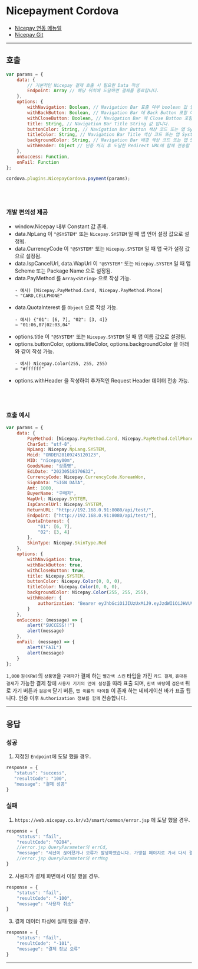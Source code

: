 # Nicepayment Cordova

- [Nicepay 연동 메뉴얼](https://developers.nicepay.co.kr/index.php)
- [Nicepay Git](https://github.com/nicepayments/nicepay-manual)

<hr>

## 호출

```javascript
var params = {
    data: {
        // 기본적인 Nicepay 결제 호출 시 필요한 Data 작성
        Endpoint: Array // 해당 위치에 도달하면 결제를 종료합니다.
    },
    options: {
        withNavigation: Boolean, // Navigation Bar 표출 여부 boolean 값 입니다.
        withBackButton: Boolean, // Navigation Bar 에 Back Button 포함 여부 boolean 값 입니다.
        withCloseButton: Boolean, // Navigation Bar 에 Close Button 포함 여부 boolean 값 입니다.
        title: String, // Navigation Bar Title String 값 입니다.
        buttonColor: String, // Navigation Bar Button 색상 코드 또는 앱 System Color 명 String 값 입니다.
        titleColor: String, // Navigation Bar Title 색상 코드 또는 앱 System Color 명 String 값 입니다.
        backgroundColor: String, // Navigation Bar 배경 색상 코드 또는 앱 System Color 명 String 값 입니다.
        withHeader: Object // 인증 처리 후 도달한 Redirect URL에 함께 전송할 추가적인 Request Header Key-Value Object 값 입니다. 
    },
    onSuccess: Function,
    onFail: Function
};

cordova.plugins.NicepayCordova.payment(params);
```

<br><br>

### 개발 편의성 제공

- window.Nicepay 내부 Constant 값 존재.
- data.NpLang 이 `"@SYSTEM"` 또는 `Nicepay.SYSTEM` 일 때 앱 언어 설정 값으로 설정됨.
- data.CurrencyCode 이 `"@SYSTEM"` 또는 `Nicepay.SYSTEM` 일 때 앱 국가 설정 값으로 설정됨.
- data.IspCancelUrl, data.WapUrl 이 `"@SYSTEM"` 또는 `Nicepay.SYSTEM` 일 때 앱 Scheme 또는 Package Name 으로 설정됨.
- data.PayMethod 를 `Array<String>` 으로 작성 가능.
  ```
  - 예시) [Nicepay.PayMethod.Card, Nicepay.PayMethod.Phone]
  → "CARD,CELLPHONE"
  ```
- data.QuotaInterest 를 `Object` 으로 작성 가능.
  ```
  - 예시) {"01": [6, 7], "02": [3, 4]}
  → "01:06,07|02:03,04"
  ```
- options.title 이 `"@SYSTEM"` 또는 `Nicepay.SYSTEM` 일 때 앱 이름 값으로 설정됨.
- options.buttonColor, options.titleColor, options.backgroundColor 을 아래와 같이 작성 가능.
  ```
  - 예시) Nicepay.Color(255, 255, 255)
  → "#ffffff"
  ```
- options.withHeader 을 작성하여 추가적인 Request Header 데이터 전송 가능.

<br><br>

### 호출 예시

```javascript
var params = {
    data: {
        PayMethod: [Nicepay.PayMethod.Card, Nicepay.PayMethod.CellPhone],
        CharSet: "utf-8",
        NpLang: Nicepay.NpLang.SYSTEM,
        Moid: "ORDER28109245120123",
        MID: "nicepay00m",
        GoodsName: "상품명",
        EdiDate: "20230518170632",
        CurrencyCode: Nicepay.CurrencyCode.KoreanWon,
        SignData: "SIGN DATA",
        Amt: 1000,
        BuyerName: "구매자",
        WapUrl: Nicepay.SYSTEM,
        IspCancelUrl: Nicepay.SYSTEM,
        ReturnURL: "http://192.168.0.91:8080/api/test/",
        Endpoint: ["http://192.168.0.91:8080/api/test/"],
        QuotaInterest: {
            "01": [6, 7],
            "02": [3, 4]
        },
        SkinType: Nicepay.SkinType.Red
    },
    options: {
        withNavigation: true,
        withBackButton: true,
        withCloseButton: true,
        title: Nicepay.SYSTEM,
        buttonColor: Nicepay.Color(0, 0, 0),
        titleColor: Nicepay.Color(0, 0, 0),
        backgroundColor: Nicepay.Color(255, 255, 255),
        withHeader: {
            authorization: "Bearer eyJhbGciOiJIUzUxMiJ9.eyJzdWIiOiJHVUVTVDE2ODQ3Mjc2NjQzOTQiLCJhdXRoIjoiSE9NRU1CRVIiLCJleHAiOjEwMzI0NzI3NjY0fQ.erKfDD0EtCQaD16QnRknDCNkTNSrtd5tI9eGdN63WqJs5FtLYqcqwCh0HO9D0Sc0bmIsQ3f3KIGnfybT19zblA"
        }
    },
    onSuccess: (message) => {
        alert("SUCCESS!!")
        alert(message)
    },
    onFail: (message) => {
        alert("FAIL")
        alert(message)
    }
};
```
`1,000` `원(KRW)`의 `상품명`을 `구매자`가 결제 하는 `빨간색 스킨` 타입을 가진 `카드 결제`, `휴대폰 결제`가 가능한 결제 창에 `사용자 기기의 언어 설정`을 따라 표출 되며, 
`흰색 바탕`에 `검은색` 뒤로 가기 버튼과 `검은색` 닫기 버튼, `앱 이름의 타이틀` 이 존재 하는 네비게이션 바가 표출 됩니다.
인증 이후 `Authorization 정보를 함께` 전송합니다.

<hr>

## 응답

### 성공

1. 지정된 `Endpoint`에 도달 했을 경우.

```javascript
response = {
   "status": "success",
   "resultCode": "100",
   "message": "결제 성공"
}
```

### 실패

1. `https://web.nicepay.co.kr/v3/smart/common/error.jsp` 에 도달 했을 경우.

```javascript
response = {
    "status": "fail",
    "resultCode": "0204",
    //error.jsp QueryParameter의 errCd,
    "message": "세션이 끊어졌거나 오류가 발생하였습니다. 가맹점 페이지로 가서 다시 결제하여 주십시요." 
    //error.jsp QueryParameter의 errMsg
}
```

2. 사용자가 결제 화면에서 이탈 했을 경우.

```javascript
response = {
    "status": "fail",
    "resultCode": "-100",
    "message": "사용자 취소"
}
```

3. 결제 데이터 파싱에 실패 했을 경우.

```javascript
response = {
    "status": "fail",
    "resultCode": "-101",
    "message": "결제 정보 오류"
}
```

<hr>
